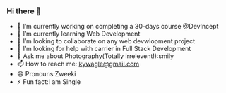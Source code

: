 ### Hi there 👋

<!--
**sathwik-14/sathwik-14** is a ✨ _special_ ✨ repository because its `README.md` (this file) appears on your GitHub profile.

Here are some ideas to get you started:

- 🔭 I’m currently working on ...
- 🌱 I’m currently learning ...
- 👯 I’m looking to collaborate on ...
- 🤔 I’m looking for help with ...
- 💬 Ask me about ...
- 📫 How to reach me: ...
- 😄 Pronouns: ...
- ⚡ Fun fact: ...
-->
- 🔭 I’m currently working on completing a 30-days course @DevIncept
- 🌱 I’m currently learning Web Development
- 👯 I’m looking to collaborate on any web devwlopment project
- 🤔 I’m looking for help with carrier in Full Stack Development
- 💬 Ask me about Photography(Totally irrelevent!):smily
- 📫 How to reach me: kywagle@gmail.com
- 😄 Pronouns:Zweeki
- ⚡ Fun fact:I am Single
